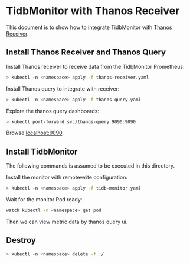 # TidbMonitor with Thanos Receiver

This document is to show how to integrate TidbMonitor with [Thanos Receiver](https://thanos.io/tip/components/receive.md/).

## Install Thanos Receiver and Thanos Query

Install Thanos receiver to receive data from the TidbMonitor Prometheus:

```bash
> kubectl -n <namespace> apply -f thanos-receiver.yaml
```

Install Thanos query to integrate with receiver:

```bash
> kubectl -n <namespace> apply -f thanos-query.yaml
```

Explore the thanos query dashboards:

```bash
> kubectl port-forward svc/thanos-query 9090:9090
```

Browse [localhost:9090](http://localhost:9090).

## Install TidbMonitor

The following commands is assumed to be executed in this directory.

Install the monitor with remotewrite configuration:

```bash
> kubectl -n <namespace> apply -f tidb-monitor.yaml
```

Wait for the monitor Pod ready:

```bash
watch kubectl -n <namespace> get pod
```

Then we can view metric data by thanos query ui.

## Destroy

```bash
> kubectl -n <namespace> delete -f ./
```
